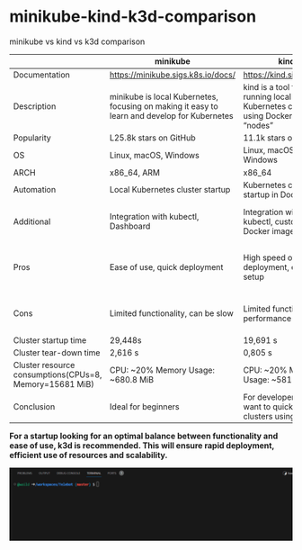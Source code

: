 # minikube-kind-k3d-comparison
minikube vs kind vs k3d comparison

|                                     | minikube                            | kind                                | k3d                                 |
|-------------------------------------|-------------------------------------|-------------------------------------|-------------------------------------|
| Documentation                       | https://minikube.sigs.k8s.io/docs/  | https://kind.sigs.k8s.io/           | https://k3d.io/v5.6.3/              |
| Description                         | minikube is local Kubernetes, focusing on making it easy to learn and develop for Kubernetes| kind is a tool for running local Kubernetes clusters using Docker container “nodes” | k3d is a lightweight wrapper to run k3s in docker |
| Popularity                          | L25.8k stars on GitHub              | 11.1k stars on GitHub               | 4.1k stars on GitHub                |
| OS                                  | Linux, macOS, Windows               | Linux, macOS, Windows               | Linux, macOS, Windows               |
| ARCH                                | x86_64, ARM                         | x86_64                              | x86_64, ARM                         |
| Automation                          | Local Kubernetes cluster startup    | Kubernetes cluster startup in Docker| K3s cluster startup in Docker       |
| Additional                          | Integration with kubectl, Dashboard | Integration with kubectl, custom Docker images | Integration with kubectl, the ability to create multi-cluster environments|
| Pros                                | Ease of use, quick deployment       | High speed of deployment, ease setup               | High speed of deployment, ease configuration, optimization of resources|
| Cons                                | Limited functionality, can be slow  | Limited functionality, performance issues | Limited functionality, possible compatibility problems |
| Cluster startup time                | 29,448s                             | 19,691 s                            | 15,576 s                            |
| Cluster tear-down time              | 2,616 s                             | 0,805 s                             | 0,700 s                             |
| Cluster resource consumptions(CPUs=8, Memory=15681 MiB)| CPU: ~20% Memory Usage: ~680.8 MiB | CPU: ~20% Memory Usage: ~581 MiB |CPU: ~20% Memory Usage: ~502 MiB|
| Conclusion                          | Ideal for beginners                 | For developers who want to quickly create clusters using Docker| Best for resource-constrained environments|


**For a startup looking for an optimal balance between functionality and ease of use, k3d is recommended. This will ensure rapid deployment, efficient use of resources and scalability.**


![Image](../.data/k3dDemo.gif)
